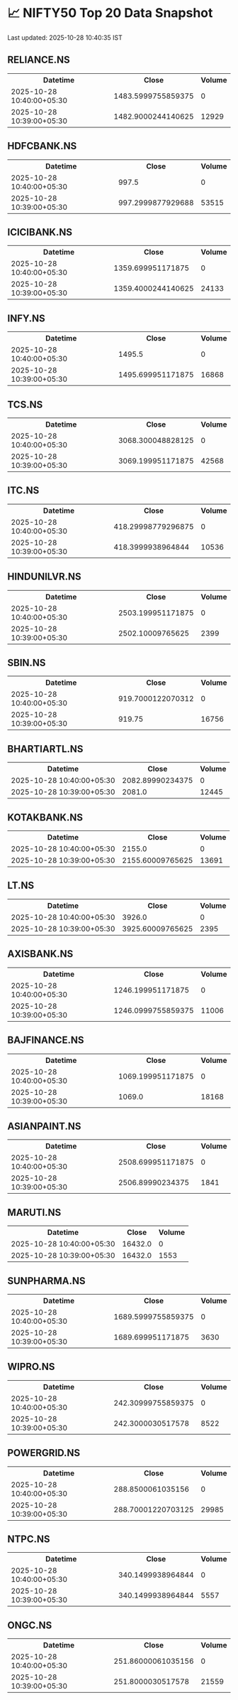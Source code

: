 # 📈 NIFTY50 Top 20 Data Snapshot

Last updated: 2025-10-28 10:40:35 IST

## RELIANCE.NS

<table>
  <tr><th>Datetime</th><th>Close</th><th>Volume</th></tr>
  <tr><td>2025-10-28 10:40:00+05:30</td><td>1483.5999755859375</td><td>0</td></tr>
  <tr><td>2025-10-28 10:39:00+05:30</td><td>1482.9000244140625</td><td>12929</td></tr>
</table>

## HDFCBANK.NS

<table>
  <tr><th>Datetime</th><th>Close</th><th>Volume</th></tr>
  <tr><td>2025-10-28 10:40:00+05:30</td><td>997.5</td><td>0</td></tr>
  <tr><td>2025-10-28 10:39:00+05:30</td><td>997.2999877929688</td><td>53515</td></tr>
</table>

## ICICIBANK.NS

<table>
  <tr><th>Datetime</th><th>Close</th><th>Volume</th></tr>
  <tr><td>2025-10-28 10:40:00+05:30</td><td>1359.699951171875</td><td>0</td></tr>
  <tr><td>2025-10-28 10:39:00+05:30</td><td>1359.4000244140625</td><td>24133</td></tr>
</table>

## INFY.NS

<table>
  <tr><th>Datetime</th><th>Close</th><th>Volume</th></tr>
  <tr><td>2025-10-28 10:40:00+05:30</td><td>1495.5</td><td>0</td></tr>
  <tr><td>2025-10-28 10:39:00+05:30</td><td>1495.699951171875</td><td>16868</td></tr>
</table>

## TCS.NS

<table>
  <tr><th>Datetime</th><th>Close</th><th>Volume</th></tr>
  <tr><td>2025-10-28 10:40:00+05:30</td><td>3068.300048828125</td><td>0</td></tr>
  <tr><td>2025-10-28 10:39:00+05:30</td><td>3069.199951171875</td><td>42568</td></tr>
</table>

## ITC.NS

<table>
  <tr><th>Datetime</th><th>Close</th><th>Volume</th></tr>
  <tr><td>2025-10-28 10:40:00+05:30</td><td>418.29998779296875</td><td>0</td></tr>
  <tr><td>2025-10-28 10:39:00+05:30</td><td>418.3999938964844</td><td>10536</td></tr>
</table>

## HINDUNILVR.NS

<table>
  <tr><th>Datetime</th><th>Close</th><th>Volume</th></tr>
  <tr><td>2025-10-28 10:40:00+05:30</td><td>2503.199951171875</td><td>0</td></tr>
  <tr><td>2025-10-28 10:39:00+05:30</td><td>2502.10009765625</td><td>2399</td></tr>
</table>

## SBIN.NS

<table>
  <tr><th>Datetime</th><th>Close</th><th>Volume</th></tr>
  <tr><td>2025-10-28 10:40:00+05:30</td><td>919.7000122070312</td><td>0</td></tr>
  <tr><td>2025-10-28 10:39:00+05:30</td><td>919.75</td><td>16756</td></tr>
</table>

## BHARTIARTL.NS

<table>
  <tr><th>Datetime</th><th>Close</th><th>Volume</th></tr>
  <tr><td>2025-10-28 10:40:00+05:30</td><td>2082.89990234375</td><td>0</td></tr>
  <tr><td>2025-10-28 10:39:00+05:30</td><td>2081.0</td><td>12445</td></tr>
</table>

## KOTAKBANK.NS

<table>
  <tr><th>Datetime</th><th>Close</th><th>Volume</th></tr>
  <tr><td>2025-10-28 10:40:00+05:30</td><td>2155.0</td><td>0</td></tr>
  <tr><td>2025-10-28 10:39:00+05:30</td><td>2155.60009765625</td><td>13691</td></tr>
</table>

## LT.NS

<table>
  <tr><th>Datetime</th><th>Close</th><th>Volume</th></tr>
  <tr><td>2025-10-28 10:40:00+05:30</td><td>3926.0</td><td>0</td></tr>
  <tr><td>2025-10-28 10:39:00+05:30</td><td>3925.60009765625</td><td>2395</td></tr>
</table>

## AXISBANK.NS

<table>
  <tr><th>Datetime</th><th>Close</th><th>Volume</th></tr>
  <tr><td>2025-10-28 10:40:00+05:30</td><td>1246.199951171875</td><td>0</td></tr>
  <tr><td>2025-10-28 10:39:00+05:30</td><td>1246.0999755859375</td><td>11006</td></tr>
</table>

## BAJFINANCE.NS

<table>
  <tr><th>Datetime</th><th>Close</th><th>Volume</th></tr>
  <tr><td>2025-10-28 10:40:00+05:30</td><td>1069.199951171875</td><td>0</td></tr>
  <tr><td>2025-10-28 10:39:00+05:30</td><td>1069.0</td><td>18168</td></tr>
</table>

## ASIANPAINT.NS

<table>
  <tr><th>Datetime</th><th>Close</th><th>Volume</th></tr>
  <tr><td>2025-10-28 10:40:00+05:30</td><td>2508.699951171875</td><td>0</td></tr>
  <tr><td>2025-10-28 10:39:00+05:30</td><td>2506.89990234375</td><td>1841</td></tr>
</table>

## MARUTI.NS

<table>
  <tr><th>Datetime</th><th>Close</th><th>Volume</th></tr>
  <tr><td>2025-10-28 10:40:00+05:30</td><td>16432.0</td><td>0</td></tr>
  <tr><td>2025-10-28 10:39:00+05:30</td><td>16432.0</td><td>1553</td></tr>
</table>

## SUNPHARMA.NS

<table>
  <tr><th>Datetime</th><th>Close</th><th>Volume</th></tr>
  <tr><td>2025-10-28 10:40:00+05:30</td><td>1689.5999755859375</td><td>0</td></tr>
  <tr><td>2025-10-28 10:39:00+05:30</td><td>1689.699951171875</td><td>3630</td></tr>
</table>

## WIPRO.NS

<table>
  <tr><th>Datetime</th><th>Close</th><th>Volume</th></tr>
  <tr><td>2025-10-28 10:40:00+05:30</td><td>242.30999755859375</td><td>0</td></tr>
  <tr><td>2025-10-28 10:39:00+05:30</td><td>242.3000030517578</td><td>8522</td></tr>
</table>

## POWERGRID.NS

<table>
  <tr><th>Datetime</th><th>Close</th><th>Volume</th></tr>
  <tr><td>2025-10-28 10:40:00+05:30</td><td>288.8500061035156</td><td>0</td></tr>
  <tr><td>2025-10-28 10:39:00+05:30</td><td>288.70001220703125</td><td>29985</td></tr>
</table>

## NTPC.NS

<table>
  <tr><th>Datetime</th><th>Close</th><th>Volume</th></tr>
  <tr><td>2025-10-28 10:40:00+05:30</td><td>340.1499938964844</td><td>0</td></tr>
  <tr><td>2025-10-28 10:39:00+05:30</td><td>340.1499938964844</td><td>5557</td></tr>
</table>

## ONGC.NS

<table>
  <tr><th>Datetime</th><th>Close</th><th>Volume</th></tr>
  <tr><td>2025-10-28 10:40:00+05:30</td><td>251.86000061035156</td><td>0</td></tr>
  <tr><td>2025-10-28 10:39:00+05:30</td><td>251.8000030517578</td><td>21559</td></tr>
</table>

